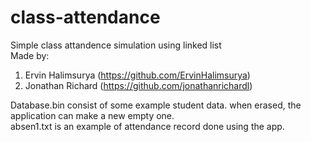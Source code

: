 # class-attendance
Simple class attandence simulation using linked list  
Made by:  
1. Ervin Halimsurya (https://github.com/ErvinHalimsurya)
2. Jonathan Richard (https://github.com/jonathanrichardl)  
  
Database.bin consist of some example student data. when erased, the application can make a new empty one.   
absen1.txt is an example of attendance record done using the app.  
